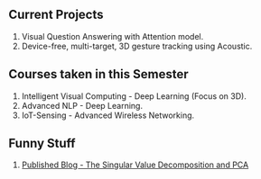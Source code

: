 ## Current Projects

1. Visual Question Answering with Attention model.
2. Device-free, multi-target, 3D gesture tracking using Acoustic.

## Courses taken in this Semester

1. Intelligent Visual Computing - Deep Learning (Focus on 3D).
2. Advanced NLP - Deep Learning.
3. IoT-Sensing - Advanced Wireless Networking.

## Funny Stuff

1. [Published Blog - The Singular Value Decomposition and PCA](https://medium.com/@lineyin/the-singular-value-decomposition-and-pca-cae825ff28fc)
